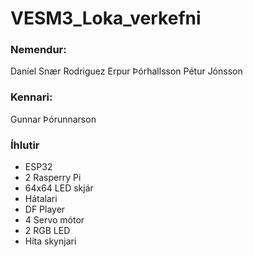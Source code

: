 # VESM3_Loka_verkefni

### Nemendur:
Daníel Snær Rodriguez
Erpur Þórhallsson
Pétur Jónsson

### Kennari:
Gunnar Þórunnarson


### Íhlutir

* ESP32
* 2 Rasperry Pi
* 64x64 LED skjár
* Hátalari
* DF Player
* 4 Servo mótor
* 2 RGB LED
* Hita skynjari

### 
